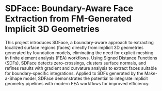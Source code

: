 # SDFace: Boundary-Aware Face Extraction from FM-Generated Implicit 3D Geometries

This project introduces SDFace, a boundary-aware approach to extracting localized surface
regions (faces) directly from implicit 3D geometries generated by foundation models, eliminating
the need for explicit meshing in finite element analysis (FEA) workflows. Using Signed Distance
Functions (SDFs), SDFace detects zero-crossings, clusters surface normals, and refines results
with gradient and curvature analysis to extract faces suitable for boundary-specific integrations.
Applied to SDFs generated by the Make-a-Shape model, SDFace demonstrates the potential to
integrate implicit geometry pipelines with modern FEA workflows for improved efficiency.
